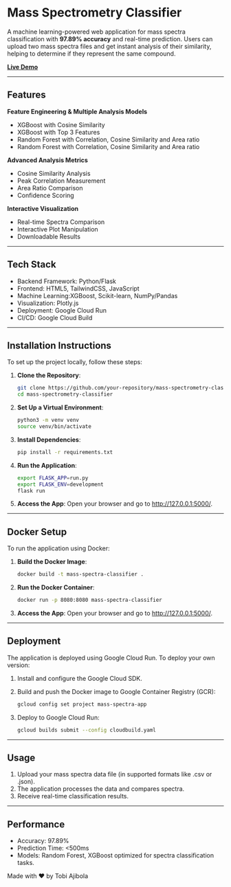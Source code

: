 # **Mass Spectrometry Classifier**

A machine learning-powered web application for mass spectra classification with **97.89% accuracy** and real-time prediction. Users can upload two mass spectra files and get instant analysis of their similarity, helping to determine if they represent the same compound.

[**Live Demo**](https://mass-spectrometry-classifier-application-289208564214.us-central1.run.app/)

---

## **Features**

 **Feature Engineering & Multiple Analysis Models**

- XGBoost with Cosine Similarity
- XGBoost with Top 3 Features
- Random Forest with Correlation, Cosine Similarity and Area ratio
- Random Forest with Correlation, Cosine Similarity and Area ratio

 **Advanced Analysis Metrics**

- Cosine Similarity Analysis
- Peak Correlation Measurement
- Area Ratio Comparison
- Confidence Scoring

 **Interactive Visualization**

- Real-time Spectra Comparison
- Interactive Plot Manipulation
- Downloadable Results

---

## **Tech Stack**
- Backend Framework: Python/Flask
- Frontend: HTML5, TailwindCSS, JavaScript
- Machine Learning:XGBoost, Scikit-learn, NumPy/Pandas
- Visualization: Plotly.js
- Deployment: Google Cloud Run
- CI/CD: Google Cloud Build
  
---

## **Installation Instructions**
To set up the project locally, follow these steps:

1. **Clone the Repository**:
   ```bash
   git clone https://github.com/your-repository/mass-spectrometry-classifier.git
   cd mass-spectrometry-classifier

2. **Set Up a Virtual Environment**:
   ```bash
   python3 -m venv venv
   source venv/bin/activate

3. **Install Dependencies**:
   ```bash
   pip install -r requirements.txt

4. **Run the Application**:
   ```bash
   export FLASK_APP=run.py
   export FLASK_ENV=development
   flask run

5. **Access the App**:
   Open your browser and go to http://127.0.0.1:5000/.
   
---

## **Docker Setup**
To run the application using Docker:

1. **Build the Docker Image**:
   ```bash
   docker build -t mass-spectra-classifier .

2. **Run the Docker Container**:
   ```bash
   docker run -p 8080:8080 mass-spectra-classifier

3. **Access the App**:
   Open your browser and go to http://127.0.0.1:5000/.


---

## **Deployment**
The application is deployed using Google Cloud Run. To deploy your own version:

1. Install and configure the Google Cloud SDK.

2. Build and push the Docker image to Google Container Registry (GCR):
   ```bash
   gcloud config set project mass-spectra-app

3. Deploy to Google Cloud Run:
   ```bash
   gcloud builds submit --config cloudbuild.yaml

---

## **Usage**

1. Upload your mass spectra data file (in supported formats like .csv or .json).
2. The application processes the data and compares spectra.
3. Receive real-time classification results.
   
---

## **Performance**

- Accuracy: 97.89%
- Prediction Time: <500ms
- Models: Random Forest, XGBoost optimized for spectra classification tasks.


Made with ❤️ by Tobi Ajibola

